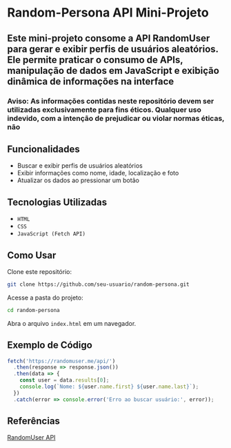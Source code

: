 # Random-Persona API Mini-Projeto

## Este mini-projeto consome a API RandomUser para gerar e exibir perfis de usuários aleatórios. Ele permite praticar o consumo de APIs, manipulação de dados em JavaScript e exibição dinâmica de informações na interface

### **Aviso:** As informações contidas neste repositório devem ser utilizadas exclusivamente para fins éticos. Qualquer uso indevido, com a intenção de prejudicar ou violar normas éticas, não

## Funcionalidades

- Buscar e exibir perfis de usuários aleatórios
- Exibir informações como nome, idade, localização e foto
- Atualizar os dados ao pressionar um botão

## Tecnologias Utilizadas

- `HTML`
- `CSS`
- `JavaScript (Fetch API)`

## Como Usar

Clone este repositório:

```sh
git clone https://github.com/seu-usuario/random-persona.git
```

Acesse a pasta do projeto:

```sh
cd random-persona
```

Abra o arquivo `index.html` em um navegador.

## Exemplo de Código

```js
fetch('https://randomuser.me/api/')
  .then(response => response.json())
  .then(data => {
    const user = data.results[0];
    console.log(`Nome: ${user.name.first} ${user.name.last}`);
  })
  .catch(error => console.error('Erro ao buscar usuário:', error));
```

## Referências

[RandomUser API](https://randomuser.me/)
